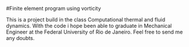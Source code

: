 #Finite element program using vorticity

This is a project build in the class Computational thermal and fluid dynamics. With the code i hope been able to graduate in Mechanical Engineer
at the Federal University of Rio de Janeiro. Feel free to send me any doubts.
